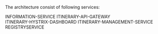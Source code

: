 
The architecture consist of following services:

INFORMATION-SERVICE	
ITINERARY-API-GATEWAY	
ITINERARY-HYSTRIX-DASHBOARD	
ITINERARY-MANAGEMENT-SERVICE
REGISTRYSERVICE


